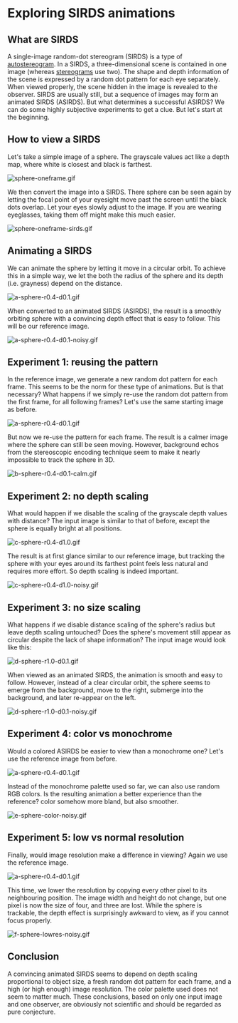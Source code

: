 # Exploring SIRDS animations

## What are SIRDS
A single-image random-dot stereogram (SIRDS) is a type of [autostereogram](https://en.wikipedia.org/wiki/Autostereogram).
In a SIRDS, a three-dimensional scene is contained in one image (whereas [stereograms](https://en.wikipedia.org/wiki/Stereoscopy) use two).
The shape and depth information of the scene is expressed by a random dot pattern for each eye separately.
When viewed properly, the scene hidden in the image is revealed to the observer.
SIRDS are usually still, but a sequence of images may form an animated SIRDS (ASIRDS).
But what determines a successful ASIRDS?
We can do some highly subjective experiments to get a clue.
But let's start at the beginning.

## How to view a SIRDS

Let's take a simple image of a sphere. The grayscale values act like a depth map, where white is closest and black is farthest.

![sphere-oneframe.gif](gifs/sphere-oneframe.gif)

We then convert the image into a SIRDS.
There sphere can be seen again by letting the focal point of your eyesight move past the screen until the black dots overlap.
Let your eyes slowly adjust to the image. If you are wearing eyeglasses, taking them off might make this much easier.

![sphere-oneframe-sirds.gif](gifs/sphere-oneframe-sirds.gif)

## Animating a SIRDS

We can animate the sphere by letting it move in a circular orbit.
To achieve this in a simple way, we let the both the radius of the sphere and its depth (i.e. grayness) depend on the distance.

![a-sphere-r0.4-d0.1.gif](gifs/a-sphere-r0.4-d0.1.gif)

When converted to an animated SIRDS (ASIRDS), the result is a smoothly orbiting sphere with a convincing depth effect that is easy to follow.
This will be our reference image.

![a-sphere-r0.4-d0.1-noisy.gif](gifs/a-sphere-r0.4-d0.1-noisy.gif)

## Experiment 1: reusing the pattern

In the reference image, we generate a new random dot pattern for each frame.
This seems to be the norm for these type of animations.
But is that necessary?
What happens if we simply re-use the random dot pattern from the first frame, for all following frames?
Let's use the same starting image as before.

![a-sphere-r0.4-d0.1.gif](gifs/a-sphere-r0.4-d0.1.gif)

But now we re-use the pattern for each frame. The result is a calmer image where the sphere can still be seen moving.
However, background echos from the stereoscopic encoding technique seem to make it nearly impossible to track the sphere in 3D.

![b-sphere-r0.4-d0.1-calm.gif](gifs/b-sphere-r0.4-d0.1-calm.gif)

## Experiment 2: no depth scaling

What would happen if we disable the scaling of the grayscale depth values with distance?
The input image is similar to that of before, except the sphere is equally bright at all positions.

![c-sphere-r0.4-d1.0.gif](gifs/c-sphere-r0.4-d1.0.gif)

The result is at first glance similar to our reference image, but tracking the sphere with your eyes around its farthest point feels less natural and requires more effort.
So depth scaling is indeed important.

![c-sphere-r0.4-d1.0-noisy.gif](gifs/c-sphere-r0.4-d1.0-noisy.gif)

## Experiment 3: no size scaling

What happens if we disable distance scaling of the sphere's radius but leave depth scaling untouched?
Does the sphere's movement still appear as circular despite the lack of shape information?
The input image would look like this:

![d-sphere-r1.0-d0.1.gif](gifs/d-sphere-r1.0-d0.1.gif)

When viewed as an animated SIRDS, the animation is smooth and easy to follow.
However, instead of a clear circular orbit, the sphere seems to emerge from the background, move to the right, submerge into the background, and later re-appear on the left.

![d-sphere-r1.0-d0.1-noisy.gif](gifs/d-sphere-r1.0-d0.1-noisy.gif)

## Experiment 4: color vs monochrome

Would a colored ASIRDS be easier to view than a monochrome one?
Let's use the reference image from before.

![a-sphere-r0.4-d0.1.gif](gifs/a-sphere-r0.4-d0.1.gif)

Instead of the monochrome palette used so far, we can also use random RGB colors.
Is the resulting animation a better experience than the reference?
color somehow more bland, but also smoother.

![e-sphere-color-noisy.gif](gifs/e-sphere-color-noisy.gif)

## Experiment 5: low vs normal resolution

Finally, would image resolution make a difference in viewing?
Again we use the reference image.

![a-sphere-r0.4-d0.1.gif](gifs/a-sphere-r0.4-d0.1.gif)

This time, we lower the resolution by copying every other pixel to its neighbouring position.
The image width and height do not change, but one pixel is now the size of four, and three are lost.
While the sphere is trackable, the depth effect is surprisingly awkward to view, as if you cannot focus properly.

![f-sphere-lowres-noisy.gif](gifs/f-sphere-lowres-noisy.gif)

## Conclusion

A convincing animated SIRDS seems to depend on depth scaling proportional to object size, a fresh random dot pattern for each frame, and a high (or high enough) image resolution.
The color palette used does not seem to matter much.
These conclusions, based on only one input image and one observer, are obviously not scientific and should be regarded as pure conjecture.
